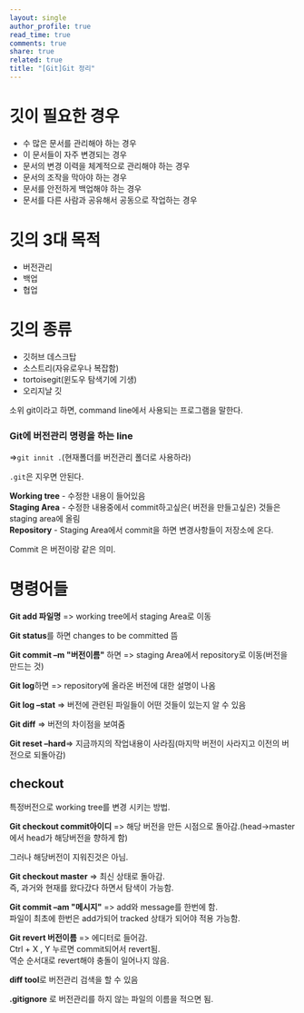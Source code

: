 ```yaml
---
layout: single
author_profile: true
read_time: true
comments: true
share: true
related: true
title: "[Git]Git 정리"
---
```


# 깃이 필요한 경우 

* 수 많은 문서를 관리해야 하는 경우 
* 이 문서들이 자주 변경되는 경우 
* 문서의 변경 이력을 체계적으로 관리해야 하는 경우 
* 문서의 조작을 막아야 하는 경우 
* 문서를 안전하게 백업해야 하는 경우 
* 문서를 다른 사람과 공유해서 공동으로 작업하는 경우 


# 깃의 3대 목적 

* 버전관리 
* 백업 
* 협업 

 
# 깃의 종류 
* 깃허브 데스크탑 
* 소스트리(자유로우나 복잡함) 
* tortoisegit(윈도우 탐색기에 기생) 
* 오리지날 깃 


소위 git이라고 하면, command line에서 사용되는 프로그램을 말한다.    

 
### Git에 버전관리 명령을 하는  line 

=>` git innit . `(현재폴더를 버전관리 폴더로 사용하라)    

`.git`은 지우면 안된다.    

**Working tree** - 수정한 내용이 들어있음    
**Staging Area** - 수정한 내용중에서 commit하고싶은( 버전을 만들고싶은) 것들은 staging area에 올림    
**Repository** - Staging Area에서 commit을 하면 변경사항들이 저장소에 온다.    


Commit 은 버전이랑 같은 의미.    

 
# 명령어들 

**Git add 파일명** => working tree에서 staging Area로 이동    

**Git status**를 하면 changes to be committed 뜸    

**Git commit –m "버전이름"** 하면 => staging Area에서 repository로 이동(버전을 만드는 것)    

**Git log**하면 => repository에 올라온 버전에 대한 설명이 나옴    

**Git log –stat** => 버전에 관련된 파일들이 어떤 것들이 있는지 알 수 있음    

**Git diff** => 버전의 차이점을 보여줌    

**Git reset –hard**=> 지금까지의 작업내용이 사라짐(마지막 버전이 사라지고 이전의 버전으로 되돌아감)    


## checkout 

특정버전으로 working tree를 변경 시키는 방법. 


**Git checkout commit아이디** => 해당 버전을 만든 시점으로 돌아감.(head->master에서 head가 해당버전을 향하게 함)    

그러나 해당버전이 지워진것은 아님.    

**Git checkout master** => 최신 상태로 돌아감.    
즉, 과거와 현재를 왔다갔다 하면서 탐색이 가능함.    

**Git commit –am "메시지"** => add와 message를 한번에 함.    
파일이 최초에 한번은 add가되어 tracked 상태가 되어야 적용 가능함.    


**Git revert 버전이름** => 에디터로 들어감.    
Ctrl + X , Y 누르면 commit되어서 revert됨.    
역순 순서대로 revert해야 충돌이 일어나지 않음.    

**diff tool**로 버전관리 검색을 할 수 있음   

**.gitignore** 로 버전관리를 하지 않는 파일의 이름을 적으면 됨.